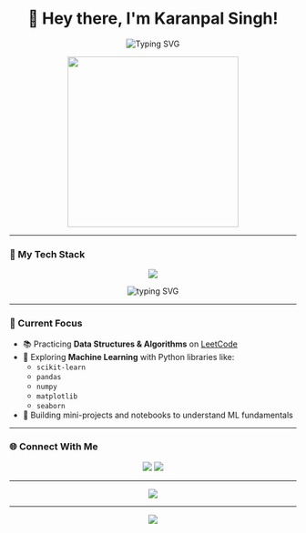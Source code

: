 <h1 align="center">
  👋 Hey there, I'm Karanpal Singh!
</h1>

<p align="center">
  <img src="https://readme-typing-svg.demolab.com?font=Fira+Code&pause=1000&center=true&vCenter=true&width=435&lines=IT+Student+%7C+Web+Dev+%7C+AI+Explorer;Hackathon+Builder+%7C+DSA+Lover+%7C+Gym+and+Code;Building+Mediscan+%F0%9F%92%8A;Open+to+Internships+%7C+Learning+Everyday" alt="Typing SVG" />
</p>

<p align="center">
  <img src="https://media.giphy.com/media/qgQUggAC3Pfv687qPC/giphy.gif" width="300" />
</p>

---

### 🚀 My Tech Stack

<p align="center">
  <img src="https://skillicons.dev/icons?i=java,python,html,css,js,nodejs,mongodb,git,github,pandas" />
</p>

<p align="center">
  <img src="https://readme-typing-svg.demolab.com?font=JetBrains+Mono&size=18&pause=1000&color=00FFB3&center=true&vCenter=true&width=500&lines=Learning:+OpenAI+API+%7C+OCR+%7C+TTS+%7C+FullStack+Projects;Current+Project:+Mediscan+%F0%9F%A4%96" alt="typing SVG" />
</p>

---

### 🧠 Current Focus

- 📚 Practicing **Data Structures & Algorithms** on [LeetCode](https://github.com/KaranRathore05/100-Days-of-LeetCode)
- 🤖 Exploring **Machine Learning** with Python libraries like:
  - `scikit-learn`
  - `pandas`
  - `numpy`
  - `matplotlib`
  - `seaborn`
- 🧪 Building mini-projects and notebooks to understand ML fundamentals

---

### 🌐 Connect With Me

<p align="center">
  <a href="https://github.com/KaranRathore05"><img src="https://img.shields.io/github/followers/KaranRathore05?label=GitHub&style=social"></a>
  <a href="https://www.linkedin.com/in/karan-rathore-9a448a302/"><img src="https://img.shields.io/badge/LinkedIn-Karanpal%20Singh-blue?logo=linkedin"></a>
</p>

---

<p align="center">
  <img src="https://github-readme-stats.vercel.app/api/top-langs/?username=KaranRathore05&layout=compact&theme=radical" />
</p>

---

<p align="center">
  <img src="https://github-readme-streak-stats.herokuapp.com/?user=KaranRathore05&theme=tokyonight" />
</p>
